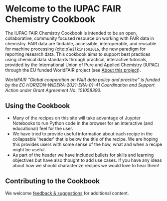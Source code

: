 # Welcome to the IUPAC FAIR Chemistry Cookbook

The IUPAC FAIR Chemistry Cookbook is intended to be an open, collaborative, community focused resource on working with 
FAIR data in chemistry. FAIR data are findable, accessible, interoperable, and reusable for machine processing 
{cite:p}`Wilkinson2016`, the new paradigm for reporting research data. This cookbook aims to support best practices 
using chemical data standards through practical, interactive tutorials, provided by the International Union of Pure 
and Applied Chemistry (IUPAC) through the EU funded WorldFAIR project 
(see [About this project](https://iupac.github.io/WFChemCookbook/about.html)). 

*WorldFAIR “Global cooperation on FAIR data policy and practice” is funded by the EC HORIZON-WIDERA-2021-ERA-01-41 
Coordination and Support Action under Grant Agreement No. 101058393.*

## Using the Cookbook
- Many of the recipes on this site will take advantage of Juypter Notebooks to run Python code 
 in the browser for an interactive (and educational) feel for the user.
- We have tried to provide useful information about each recipe in the collapsable 'header'
 that is below the title of the recipe.  We are hoping this provides users with some sense
 of the how, what and when a recipe might be useful.
- As part of the header we have included bullets for skills and learning objectives but have also
 thought to add use cases.  If you have any ideas about how we should characterize recipes we would love to 
 hear them!

## Contributing to the Cookbook

We welcome [feedback & suggestions](https://github.com/IUPAC/WFChemCookbook/issues/new/choose) for additional content. 
